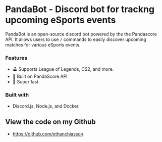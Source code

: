 # PandaBot - Discord bot for trackng upcoming eSports events

PandaBot is an open-source discord bot powered by the the Pandascore API. It allows users to use `/` commands to easily discover upcoming matches for various eSports events.

### Features

- 🕹 Supports League of Legends, CS2, and more.
- 🐼 Built on PandaScore API
- 🚀 Super fast

### Built with 
- Discord.js, Node.js, and Docker.

## View the code on my Github
- https://github.com/ethanchiasson

